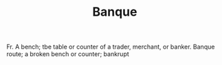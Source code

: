 ---
title: Banque
letter: B
permalink: "/definitions/bld-banque.html"
body: Fr. A bench; tbe table or counter of a trader, merchant, or banker. Banque route;
  a broken bench or counter; bankrupt
published_at: '2018-07-07'
source: Black's Law Dictionary 2nd Ed (1910)
layout: post
---